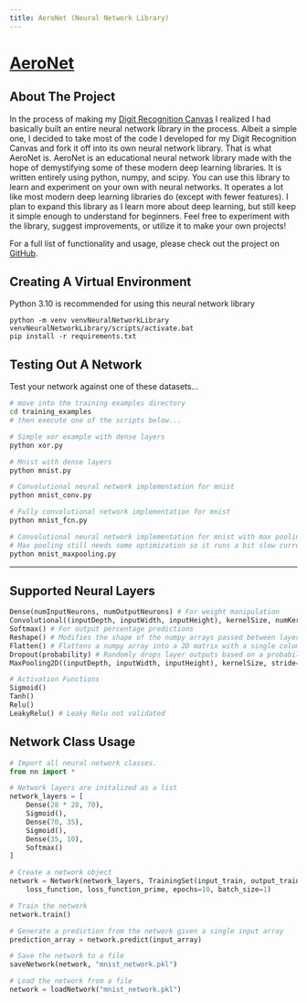 ```yaml
---
title: AeroNet (Neural Network Library)
---
```


# [AeroNet](https://github.com/Logon27/AeroNet)

## About The Project

In the process of making my [Digit Recognition Canvas](./digit-recognition-canvas.md) I realized I had basically built an entire neural network library in the process. Albeit a simple one, I decided to take most of the code I developed for my Digit Recognition Canvas and fork it off into its own neural network library. That is what AeroNet is. AeroNet is an educational neural network library made with the hope of demystifying some of these modern deep learning libraries. It is written entirely using python, numpy, and scipy. You can use this library to learn and experiment on your own with neural networks. It operates a lot like most modern deep learning libraries do (except with fewer features). I plan to expand this library as I learn more about deep learning, but still keep it simple enough to understand for beginners. Feel free to experiment with the library, suggest improvements, or utilize it to make your own projects!

For a full list of functionality and usage, please check out the project on [GitHub](https://github.com/Logon27/AeroNet).

## Creating A Virtual Environment

Python 3.10 is recommended for using this neural network library

```
python -m venv venvNeuralNetworkLibrary
venvNeuralNetworkLibrary/scripts/activate.bat
pip install -r requirements.txt
```

## Testing Out A Network

Test your network against one of these datasets...
```bash
# move into the training examples directory
cd training_examples
# then execute one of the scripts below...
```

```bash
# Simple xor example with dense layers
python xor.py

# Mnist with dense layers
python mnist.py

# Convolutional neural network implementation for mnist
python mnist_conv.py

# Fully convolutional network implementation for mnist
python mnist_fcn.py

# Convolutional neural network implementation for mnist with max pooling
# Max pooling still needs some optimization so it runs a bit slow currently
python mnist_maxpooling.py
```

---

## Supported Neural Layers

```python
Dense(numInputNeurons, numOutputNeurons) # For weight manipulation
Convolutional((inputDepth, inputWidth, inputHeight), kernelSize, numKernels)
Softmax() # For output percentage predictions
Reshape() # Modifies the shape of the numpy arrays passed between layers
Flatten() # Flattens a numpy array into a 2D matrix with a single column
Dropout(probability) # Randomly drops layer outputs based on a probability to prevent overfitting
MaxPooling2D((inputDepth, inputWidth, inputHeight), kernelSize, stride=(int, int), padding=(int, int))

# Activation Functions
Sigmoid()
Tanh()
Relu()
LeakyRelu() # Leaky Relu not validated
```
## Network Class Usage

```python
# Import all neural network classes.
from nn import *

# Network layers are initalized as a list
network_layers = [
    Dense(28 * 28, 70),
    Sigmoid(),
    Dense(70, 35),
    Sigmoid(),
    Dense(35, 10),
    Softmax()
]

# Create a network object
network = Network(network_layers, TrainingSet(input_train, output_train, input_test, output_test), \
    loss_function, loss_function_prime, epochs=10, batch_size=1)

# Train the network
network.train()

# Generate a prediction from the network given a single input array
prediction_array = network.predict(input_array)

# Save the network to a file
saveNetwork(network, "mnist_network.pkl")

# Load the network from a file
network = loadNetwork("mnist_network.pkl")
```